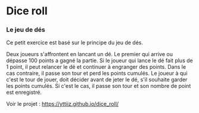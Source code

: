# Dice roll

### Le jeu de dés

Ce petit exercice est basé sur le principe du jeu de dés.

Deux joueurs s'affrontent en lancant un dé. Le premier qui arrive ou dépasse 100 points a gagné la partie.
Si le joueur qui lance le dé fait plus de 1 point, il peut relancer le dé et continuer à engranger des points.
Dans le cas contraire, il passe son tour et perd les points cumulés.
Le joueur à qui c'est le tour de jouer, doit décider avant de jeter le dé, s'il souhaite garder les points cumulés. Si c'est le cas, il passe son tour et son nombre de point est enregistré.

Voir le projet : https://yttiiz.github.io/dice_roll/
